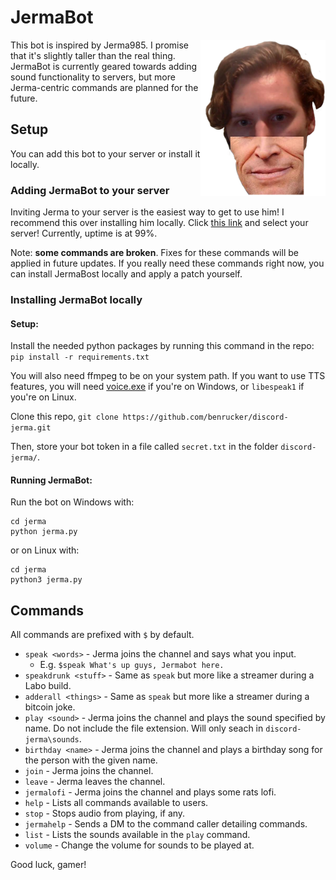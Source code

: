 # JermaBot

<img src="jerma/resources/images/thumbnail.png" width="200" height="250" align="right" />

This bot is inspired by Jerma985. I promise that it's slightly taller than the real thing. JermaBot is currently geared towards adding sound functionality to servers, but more Jerma-centric commands are planned for the future.

## Setup

You can add this bot to your server or install it locally.

### Adding JermaBot to your server

Inviting Jerma to your server is the easiest way to get to use him! I recommend this over installing him locally. Click [this link](https://discordapp.com/api/oauth2/authorize?client_id=579445833938763816&permissions=0&scope=bot) and select your server! Currently, uptime is at 99%.

Note: **some commands are broken**. Fixes for these commands will be applied in future updates. If you really need these commands right now, you can install JermaBost locally and apply a patch yourself.

### Installing JermaBot locally

#### Setup:
Install the needed python packages by running this command in the repo:
```pip install -r requirements.txt```

You will also need ffmpeg to be on your system path. If you want to use TTS features, you will need [voice.exe](https://www.elifulkerson.com/projects/commandline-text-to-speech.php) if you're on Windows, or `libespeak1` if you're on Linux.

Clone this repo,
```git clone https://github.com/benrucker/discord-jerma.git```

Then, store your bot token in a file called `secret.txt` in the folder `discord-jerma/`.

#### Running JermaBot:

Run the bot on Windows with:
```
cd jerma
python jerma.py
```
or on Linux with:
```
cd jerma
python3 jerma.py
```

## Commands
All commands are prefixed with `$` by default.

* `speak <words>` - Jerma joins the channel and says what you input.
  * E.g. `$speak What's up guys, Jermabot here.`
* `speakdrunk <stuff>` - Same as `speak` but more like a streamer during a Labo build.
* `adderall <things>` - Same as `speak` but more like a streamer during a bitcoin joke.
* `play <sound>` - Jerma joins the channel and plays the sound specified by name. Do not include the file extension. Will only seach in `discord-jerma\sounds`.
* `birthday <name>` - Jerma joins the channel and plays a birthday song for the person with the given name.
* `join` - Jerma joins the channel.
* `leave` - Jerma leaves the channel.
* `jermalofi` - Jerma joins the channel and plays some rats lofi.
* `help` - Lists all commands available to users.
* `stop` - Stops audio from playing, if any.
* `jermahelp` - Sends a DM to the command caller detailing commands.
* `list` - Lists the sounds available in the `play` command.
* `volume` - Change the volume for sounds to be played at.

Good luck, gamer!
